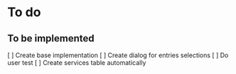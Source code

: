 # To do

## To be implemented

[ ] Create base implementation
[ ] Create dialog for entries selections
[ ] Do user test
[ ] Create services table automatically